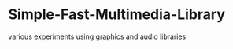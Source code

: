 Simple-Fast-Multimedia-Library
==============================
various experiments using graphics and audio libraries
